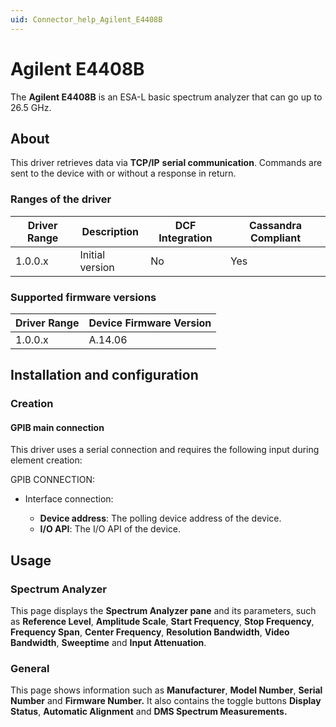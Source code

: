 ```yaml
---
uid: Connector_help_Agilent_E4408B
---
```


# Agilent E4408B

The **Agilent E4408B** is an ESA-L basic spectrum analyzer that can go up to 26.5 GHz.

## About

This driver retrieves data via **TCP/IP** **serial communication**. Commands are sent to the device with or without a response in return.

### Ranges of the driver

| **Driver Range** | **Description** | **DCF Integration** | **Cassandra Compliant** |
|------------------|-----------------|---------------------|-------------------------|
| 1.0.0.x          | Initial version | No                  | Yes                     |

### Supported firmware versions

| **Driver Range** | **Device Firmware Version** |
|------------------|-----------------------------|
| 1.0.0.x          | A.14.06                     |

## Installation and configuration

### Creation

#### GPIB main connection

This driver uses a serial connection and requires the following input during element creation:

GPIB CONNECTION:

- Interface connection:

  - **Device address**: The polling device address of the device.
  - **I/O API**: The I/O API of the device.

## Usage

### Spectrum Analyzer

This page displays the **Spectrum Analyzer pane** and its parameters, such as **Reference Level**, **Amplitude Scale**, **Start Frequency**, **Stop Frequency**, **Frequency Span**, **Center Frequency**, **Resolution Bandwidth**, **Video Bandwidth**, **Sweeptime** and **Input Attenuation**.

### General

This page shows information such as **Manufacturer**, **Model Number**, **Serial Number** and **Firmware Number.** It also contains the toggle buttons **Display Status**, **Automatic Alignment** and **DMS Spectrum Measurements.**
